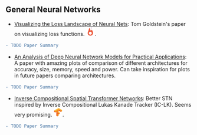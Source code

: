 
## General Neural Networks
- [Visualizing the Loss Landscape of Neural Nets](https://arxiv.org/abs/1801.10130): Tom Goldstein's paper on visualizing loss functions.  [<img src="../README/images/logo/pytorch.jpg" width="24" height="24" />](https://github.com/tomgoldstein/loss-landscape). 
```diff
- TODO Paper Summary
```

- [An Analysis of Deep Neural Network Models for Practical Applications](https://arxiv.org/abs/1605.07678): A paper with amazing plots of comparison of different architectures for accuracy, size, memory, speed and power. Can take inspiration for plots in future papers comparing architectures.
```diff
- TODO Paper Summary
```
- [Inverse Compositional Spatial Transformer Networks](https://arxiv.org/abs/1612.03897): Better STN inspired by Inverse Compositional Lukas Kanade Tracker (IC-LK). Seems very promising.  [<img src="README/images/logo/tf.jpg" width="24" height="24" />](https://github.com/chenhsuanlin/inverse-compositional-STN).
```diff
- TODO Paper Summary
```
